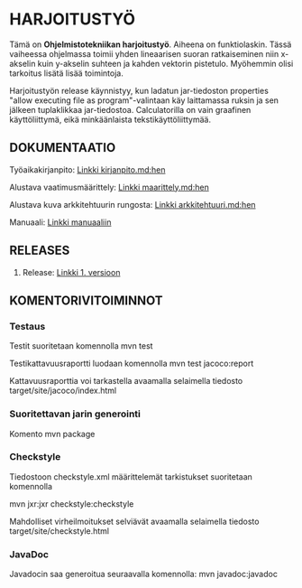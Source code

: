 # HARJOITUSTYÖ

Tämä on **Ohjelmistotekniikan harjoitustyö**. Aiheena on funktiolaskin. 
Tässä vaiheessa ohjelmassa toimii yhden lineaarisen suoran ratkaiseminen niin x-akselin kuin y-akselin suhteen ja kahden vektorin pistetulo. Myöhemmin olisi tarkoitus lisätä lisää toimintoja.

Harjoitustyön release käynnistyy, kun ladatun jar-tiedoston properties  "allow executing file as program"-valintaan käy laittamassa ruksin ja sen jälkeen tuplaklikkaa jar-tiedostoa. Calculatorilla on vain graafinen käyttöliittymä, eikä minkäänlaista tekstikäyttöliittymää.


## DOKUMENTAATIO

Työaikakirjanpito:
[Linkki kirjanpito.md:hen](https://github.com/att78/ot-harjoitustyo/blob/master/dokumentointi/kirjanpito.md)

Alustava vaatimusmäärittely:
[Linkki maarittely.md:hen](https://github.com/att78/ot-harjoitustyo/blob/master/dokumentointi/maarittely.md)

Alustava kuva arkkitehtuurin rungosta:
[Linkki arkkitehtuuri.md:hen](https://github.com/att78/ot-harjoitustyo/blob/master/dokumentointi/arkkitehtuuri.md)

Manuaali:
[Linkki manuaaliin](https://github.com/att78/ot-harjoitustyo/blob/master/dokumentointi/manuaali.md)


## RELEASES
1. Release:
[Linkki 1. versioon](https://github.com/att78/ot-harjoitustyo/releases/tag/viikko5)


## KOMENTORIVITOIMINNOT

### Testaus

Testit suoritetaan komennolla mvn test

Testikattavuusraportti luodaan komennolla mvn test jacoco:report

Kattavuusraporttia voi tarkastella avaamalla selaimella tiedosto target/site/jacoco/index.html

### Suoritettavan jarin generointi

Komento mvn package


### Checkstyle

Tiedostoon checkstyle.xml määrittelemät tarkistukset suoritetaan komennolla

 mvn jxr:jxr checkstyle:checkstyle

Mahdolliset virheilmoitukset selviävät avaamalla selaimella tiedosto target/site/checkstyle.html


### JavaDoc
Javadocin saa generoitua seuraavalla komennolla:
mvn javadoc:javadoc
